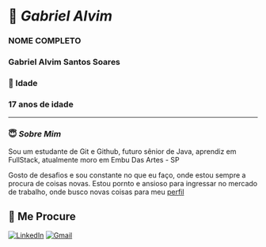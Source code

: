 # 📱 *Gabriel Alvim*

### NOME COMPLETO
### Gabriel Alvim Santos Soares

### 🍰 Idade
### 17 anos de idade
______________
### 😇 *Sobre Mim*
  Sou um estudante de Git e Github, futuro sênior de Java, aprendiz em FullStack, atualmente moro em Embu Das Artes - SP

  Gosto de desafios e sou constante no que eu faço, onde estou sempre a procura de coisas novas. Estou pornto e ansioso para ingressar no mercado de trabalho, onde busco novas coisas para meu [perfil](https://github.com/gbalvim10)

  ## 👔 Me Procure
  [![LinkedIn](https://img.shields.io/badge/LinkedIn-000?style=for-the-badge&logo=LinkedIn)](https://www.linkedin.com/in/gabriel-alvim-52b633335/)
  [![Gmail](https://img.shields.io/badge/Gmail-000?style=for-the-badge&logo=Gmail)](mailto:alvimsantossoares@gmail.com)
